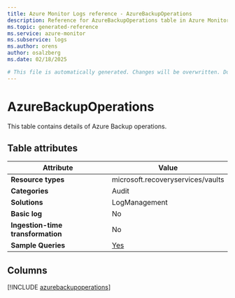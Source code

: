 ```yaml
---
title: Azure Monitor Logs reference - AzureBackupOperations
description: Reference for AzureBackupOperations table in Azure Monitor Logs.
ms.topic: generated-reference
ms.service: azure-monitor
ms.subservice: logs
ms.author: orens
author: osalzberg
ms.date: 02/18/2025

# This file is automatically generated. Changes will be overwritten. Do not change this file directly.
---
```


# AzureBackupOperations

This table contains details of Azure Backup operations.


## Table attributes

|Attribute|Value|
|---|---|
|**Resource types**|microsoft.recoveryservices/vaults|
|**Categories**|Audit|
|**Solutions**| LogManagement|
|**Basic log**|No|
|**Ingestion-time transformation**|No|
|**Sample Queries**|[Yes](/azure/azure-monitor/reference/queries/azurebackupoperations)|



## Columns
  
[!INCLUDE [azurebackupoperations](~/reusable-content/ce-skilling/azure/includes/azure-monitor/reference/tables/azurebackupoperations-include.md)]
